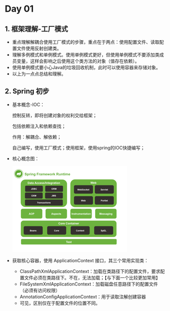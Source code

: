 # Day 01

## 1. 框架理解-工厂模式

- 重点理解解耦合使用工厂模式的步骤，重点在于两点：使用配置文件、读取配置文件使用反射创建类。
- 理解多例模式和单例模式。使用单例模式更好，但使用单例模式不要添加类成员变量，这样会影响之后使用这个类方法的对象（值存在依赖）。
- 使用单例模式要小心Java的垃圾回收机制，此时可以使用容器来存储对象。
- 以上为一点点总结和理解。

## 2. Spring 初步

- 基本概念-IOC：

  控制反转，即将创建对象的权利交给框架；

  包括依赖注入和依赖查找；

  作用：解耦合、解依赖；

  自己编写，使用工厂模式；使用框架，使用spring的IOC快捷编写；

- 核心概念图：

  <img src="img\spring-overview.png" style="zoom:50%;" />

- 获取核心容器，使用 ApplicationContext 接口，其三个常用实现类：

  - ClassPathXmlApplicationContext：加载在类路径下的配置文件，要求配置文件必须在类路径下。不在，无法加载；【与下面一个比较更加常用】
  - FileSystemXmlApplicationContext：加载磁盘任意路径下的配置文件（必须有访问权限）
  - AnnotationConfigApplicationContext：用于读取注解创建容器
  - 可见，区别仅在于配置文件的位置不同。
